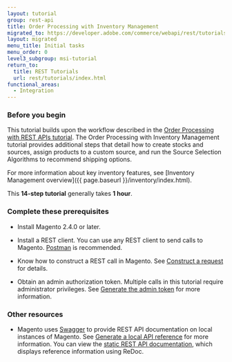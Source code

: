 ```yaml
---
layout: tutorial
group: rest-api
title: Order Processing with Inventory Management
migrated_to: https://developer.adobe.com/commerce/webapi/rest/tutorials/inventory/
layout: migrated
menu_title: Initial tasks
menu_order: 0
level3_subgroup: msi-tutorial
return_to:
  title: REST Tutorials
  url: rest/tutorials/index.html
functional_areas:
  - Integration
---
```


### Before you begin

This tutorial builds upon the workflow described in the [Order Processing with REST APIs tutorial](https://developer.adobe.com/commerce/webapi/rest/tutorials/orders/). The Order Processing with Inventory Management tutorial provides additional steps that detail how to create stocks and sources, assign products to a custom source, and run the Source Selection Algorithms to recommend shipping options.

For more information about key inventory features, see [Inventory Management overview]({{ page.baseurl }}/inventory/index.html).

This **14-step tutorial** generally takes **1 hour**.

### Complete these prerequisites

*  Install Magento 2.4.0 or later.

*  Install a REST client. You can use any REST client to send calls to Magento. [Postman](https://www.getpostman.com/) is recommended.

*  Know how to construct a REST call in Magento. See [Construct a request](https://developer.adobe.com/commerce/webapi/get-started/gs-web-api-request.html) for details.

*  Obtain an admin authorization token. Multiple calls in this tutorial require administrator privileges. See [Generate the admin token](https://developer.adobe.com/commerce/webapi/rest/tutorials/prerequisite-tasks/) for more information.

### Other resources

*  Magento uses [Swagger](https://swagger.io) to provide REST API documentation on local instances of Magento. See [Generate a local API reference](https://developer.adobe.com/commerce/webapi/quick-reference/rest/generate-local.html) for more information. You can view the [static REST API documentation]({{site.baseurl}}/redoc/{{page.guide_version}}/), which displays reference information using ReDoc.
